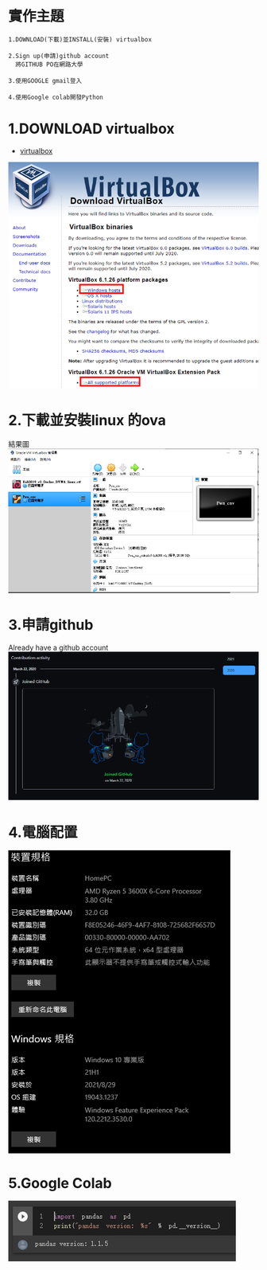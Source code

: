 # 實作主題
```
1.DOWNLOAD(下載)並INSTALL(安裝) virtualbox

2.Sign up(申請)github account
  將GITHUB PO在網路大學

3.使用GOOGLE gmail登入

4.使用Google colab開發Python
```

# 1.DOWNLOAD virtualbox

- [virtualbox](https://www.virtualbox.org/wiki/Downloads)

![下載紅色的兩個檔案](./20210915VirtualBox.png)

# 2.下載並安裝linux 的ova
結果圖
![Virtual Box 結果圖](./virtualbox.PNG)


# 3.申請github
  Already have a github account
  ![Proof](./github.PNG)

# 4.電腦配置
![PC Build](./windows.PNG)

# 5.Google Colab
![colab screenshot](./colab.PNG)
